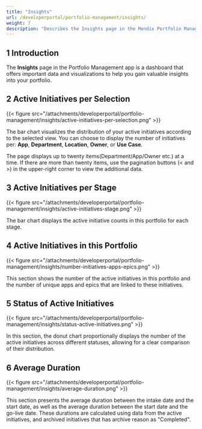```yaml
---
title: "Insights"
url: /developerportal/portfolio-management/insights/
weight: 7
description: "Describes the Insights page in the Mendix Portfolio Management app."
---
```


## 1 Introduction

The **Insights** page in the Portfolio Management app is a dashboard that offers important data and visualizations to help you gain valuable insights into your portfolio.

## 2 Active Initiatives per Selection

{{< figure src="/attachments/developerportal/portfolio-management/insights/active-initiatives-per-selection.png" >}}

The bar chart visualizes the distribution of your active initiatives according to the selected view. You can choose to display the number of initiatives per: **App**, **Department**, **Location**, **Owner**, or **Use Case**.

The page displays up to twenty items(Department/App/Owner etc.) at a time. If there are more than twenty items, use the pagination buttons (< and >) in the upper-right corner to view the additional data.

## 3 Active Initiatives per Stage

{{< figure src="/attachments/developerportal/portfolio-management/insights/active-initiatives-stage.png" >}}

The bar chart displays the active initiative counts in this portfolio for each stage.

## 4 Active Initiatives in this Portfolio

{{< figure src="/attachments/developerportal/portfolio-management/insights/number-initiatives-apps-epics.png" >}}

This section shows the number of the active initiatives in this portfolio and the number of unique apps and epics that are linked to these initiatives.

## 5 Status of Active Initiatives

{{< figure src="/attachments/developerportal/portfolio-management/insights/status-active-initiatives.png" >}}

In this section, the donut chart proportionally displays the number of the active initiatives across different statuses, allowing for a clear comparison of their distribution.

## 6 Average Duration

{{< figure src="/attachments/developerportal/portfolio-management/insights/average-duration.png" >}}

This section presents the average duration between the intake date and the start date, as well as the average duration between the start date and the go-live date. These durations are calculated using data from the active initiatives, and archived initiatives that has archive reason as "Completed". 
